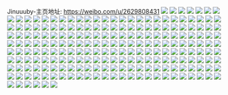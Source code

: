 Jinuuuby-主页地址: https://weibo.com/u/2629808431 
![](https://wx4.sinaimg.cn/mw2000/9cbfb12fly1h8xciur2okj20t612wak9.jpg) 
![](https://wx4.sinaimg.cn/mw2000/9cbfb12fly1h8xcenwbr0j22dc35su0z.jpg) 
![](https://wx4.sinaimg.cn/mw2000/9cbfb12fly1h8xbdi6i3mj21sc2ds1ky.jpg) 
![](https://wx4.sinaimg.cn/mw2000/9cbfb12fly1h8xbdgdu1wj22c0340e82.jpg) 
![](https://wx4.sinaimg.cn/mw2000/9cbfb12fly1h8xci7d8sqj20zz1bzwon.jpg) 
![](https://wx4.sinaimg.cn/mw2000/9cbfb12fly1h8xbdez9ogj225z2vynpd.jpg) 
![](https://wx4.sinaimg.cn/mw2000/9cbfb12fly1h8xbl4f4mfj22c0340b2a.jpg) 
![](https://wx4.sinaimg.cn/mw2000/9cbfb12fly1h8xbdinsotj20py0yln4m.jpg) 
![](https://wx4.sinaimg.cn/mw2000/9cbfb12fly1h8xbdh4fxdj20rz0wqgrz.jpg) 
![](https://wx4.sinaimg.cn/mw2000/9cbfb12fly1h8o2sr7a0nj21fo1wwb29.jpg) 
![](https://wx4.sinaimg.cn/mw2000/9cbfb12fly1h8npukugvdj22bz2u3u0x.jpg) 
![](https://wx4.sinaimg.cn/mw2000/9cbfb12fly1h8npuhslv6j21qk2bfb2a.jpg) 
![](https://wx4.sinaimg.cn/mw2000/9cbfb12fly1h8o2sq8g6bj21sc2ds4qq.jpg) 
![](https://wx4.sinaimg.cn/mw2000/9cbfb12fly1h8npuswrqgj22c2340npe.jpg) 
![](https://wx4.sinaimg.cn/mw2000/9cbfb12fly1h8npuwasw5j21oy2994qq.jpg) 
![](https://wx4.sinaimg.cn/mw2000/9cbfb12fly1h8npuxhum7j20l92xwwzf.jpg) 
![](https://wx4.sinaimg.cn/mw2000/9cbfb12fly1h8npuz7w6kj220b2of1ky.jpg) 
![](https://wx4.sinaimg.cn/mw2000/9cbfb12fly1h8al07102aj22c0340kjm.jpg) 
![](https://wx4.sinaimg.cn/mw2000/9cbfb12fly1h8al0ei4bpj22c0340u0x.jpg) 
![](https://wx4.sinaimg.cn/mw2000/9cbfb12fly1h8alaf7ninj21sc2dse81.jpg) 
![](https://wx4.sinaimg.cn/mw2000/9cbfb12fly1h8al3f00xxj20wi17a1d1.jpg) 
![](https://wx4.sinaimg.cn/mw2000/9cbfb12fly1h8al0awkh8j220b2of1ky.jpg) 
![](https://wx4.sinaimg.cn/mw2000/9cbfb12fly1h8al0gie7gj20qn0zk102.jpg) 
![](https://wx4.sinaimg.cn/mw2000/9cbfb12fly1h8al37h7zej22bz2zwnpe.jpg) 
![](https://wx4.sinaimg.cn/mw2000/9cbfb12fly1h8al58udf2j21sc2dsu0x.jpg) 
![](https://wx4.sinaimg.cn/mw2000/9cbfb12fly1h89jzj1jiuj22c033zkjl.jpg) 
![](https://wx4.sinaimg.cn/mw2000/9cbfb12fly1h89jaul2a7j22c0340u0x.jpg) 
![](https://wx4.sinaimg.cn/mw2000/9cbfb12fly1h89jzkfuh5j21sc2dsnpd.jpg) 
![](https://wx4.sinaimg.cn/mw2000/9cbfb12fly1h89jzw5mdnj22c034rx6r.jpg) 
![](https://wx4.sinaimg.cn/mw2000/9cbfb12fly1h89k261dmmj214616jnck.jpg) 
![](https://wx4.sinaimg.cn/mw2000/9cbfb12fly1h7njahl55tj22c02c0qv5.jpg) 
![](https://wx4.sinaimg.cn/mw2000/9cbfb12fly1h7njbgjxh7j21sc2dshdt.jpg) 
![](https://wx4.sinaimg.cn/mw2000/9cbfb12fly1h7gc4xj62lj22c0340qv6.jpg) 
![](https://wx4.sinaimg.cn/mw2000/9cbfb12fly1h7gc4u7qp0j22c0340kjn.jpg) 
![](https://wx4.sinaimg.cn/mw2000/9cbfb12fly1h7gc4vrpexj22c0340e82.jpg) 
![](https://wx4.sinaimg.cn/mw2000/9cbfb12fly1h7gc9bzordj20wi12fgmx.jpg) 
![](https://wx4.sinaimg.cn/mw2000/9cbfb12fly1h7gc7ca1ibj20wi12umzy.jpg) 
![](https://wx4.sinaimg.cn/mw2000/9cbfb12fly1h6y275jmvxj20wi17cn9d.jpg) 
![](https://wx4.sinaimg.cn/mw2000/9cbfb12fly1h6y27n862jj22dc35s7wj.jpg) 
![](https://wx4.sinaimg.cn/mw2000/9cbfb12fly1h6y2795k01j22c0340u0y.jpg) 
![](https://wx4.sinaimg.cn/mw2000/9cbfb12fly1h6y27c1eesj229f30l7wi.jpg) 
![](https://wx4.sinaimg.cn/mw2000/9cbfb12fly1h6y276r1kqj20l80i23yr.jpg) 
![](https://wx4.sinaimg.cn/mw2000/9cbfb12fly1h6y273ejefj22c0340b2a.jpg) 
![](https://wx4.sinaimg.cn/mw2000/9cbfb12fly1h6n4abab1tj22c033zkjl.jpg) 
![](https://wx4.sinaimg.cn/mw2000/9cbfb12fly1h6n4aa2prsj228v2v04qp.jpg) 
![](https://wx4.sinaimg.cn/mw2000/9cbfb12fly1h6n4a6g42fj22612w0hdt.jpg) 
![](https://wx4.sinaimg.cn/mw2000/9cbfb12fly1h6n4adcqkqj22c0340x6p.jpg) 
![](https://wx4.sinaimg.cn/mw2000/9cbfb12fly1h6n4aekuybj229d2ezb29.jpg) 
![](https://wx4.sinaimg.cn/mw2000/9cbfb12fly1h6n4ac7rfsj22c034jhdt.jpg) 
![](https://wx4.sinaimg.cn/mw2000/9cbfb12fly1h6n4a929dij22bg2vc7wh.jpg) 
![](https://wx4.sinaimg.cn/mw2000/9cbfb12fly1h68omjh2q2j213w17ito3.jpg) 
![](https://wx4.sinaimg.cn/mw2000/9cbfb12fly1h68onfozjmj223u35sqv6.jpg) 
![](https://wx4.sinaimg.cn/mw2000/9cbfb12fly1h68onh5cntj21co1dlduh.jpg) 
![](https://wx4.sinaimg.cn/mw2000/9cbfb12fly1h68onih8wej21sc2dshdt.jpg) 
![](https://wx4.sinaimg.cn/mw2000/9cbfb12fly1h68onj8arsj217r1ge0tp.jpg) 
![](https://wx4.sinaimg.cn/mw2000/9cbfb12fly1h68omh46goj222i23t1ky.jpg) 
![](https://wx4.sinaimg.cn/mw2000/9cbfb12fly1h61r974xc6j213u13utl3.jpg) 
![](https://wx4.sinaimg.cn/mw2000/9cbfb12fly1h61r9n1ookj22592r7hdt.jpg) 
![](https://wx4.sinaimg.cn/mw2000/9cbfb12fly1h61r967cypj20wi0wigsa.jpg) 
![](https://wx4.sinaimg.cn/mw2000/9cbfb12fgy1h5sijgurbej22bf2bfqv5.jpg) 
![](https://wx4.sinaimg.cn/mw2000/9cbfb12fgy1h5sijhp1mbj21xk275kjl.jpg) 
![](https://wx4.sinaimg.cn/mw2000/9cbfb12fgy1h5siji8jfhj21gh1mlty7.jpg) 
![](https://wx4.sinaimg.cn/mw2000/9cbfb12fgy1h5sijis2tlj20wi0w9qc2.jpg) 
![](https://wx4.sinaimg.cn/mw2000/9cbfb12fgy1h5sijk4hqyj20ts0ts0vj.jpg) 
![](https://wx4.sinaimg.cn/mw2000/9cbfb12fgy1h5sijkxyj6j22c02c0x6p.jpg) 
![](https://wx4.sinaimg.cn/mw2000/9cbfb12fgy1h5sijljzphj20wi14hmya.jpg) 
![](https://wx4.sinaimg.cn/mw2000/9cbfb12fgy1h5kcmecu7nj21sc2ds7wh.jpg) 
![](https://wx4.sinaimg.cn/mw2000/9cbfb12fgy1h5gtwxjwtyj224j2ia7wh.jpg) 
![](https://wx4.sinaimg.cn/mw2000/9cbfb12fgy1h546p1pmtvj20m70m70xv.jpg) 
![](https://wx4.sinaimg.cn/mw2000/9cbfb12fgy1h546p152g9j21sc2dsx6p.jpg) 
![](https://wx4.sinaimg.cn/mw2000/9cbfb12fly1h3ah3lprupj22c03404qr.jpg) 
![](https://wx4.sinaimg.cn/mw2000/9cbfb12fly1h3ah5vdr95j22c0340hdw.jpg) 
![](https://wx4.sinaimg.cn/mw2000/9cbfb12fly1h3ah64y20lj22c034rnpf.jpg) 
![](https://wx4.sinaimg.cn/mw2000/9cbfb12fly1h394xmjntij22c033zqv5.jpg) 
![](https://wx4.sinaimg.cn/mw2000/9cbfb12fly1h394xl2ks0j22c02c0npe.jpg) 
![](https://wx4.sinaimg.cn/mw2000/9cbfb12fly1h394xgc9axj21o0280hdt.jpg) 
![](https://wx4.sinaimg.cn/mw2000/9cbfb12fly1h394xj6rnqj22c02is4qq.jpg) 
![](https://wx4.sinaimg.cn/mw2000/9cbfb12fly1h394xci8u1j22c0340hdu.jpg) 
![](https://wx4.sinaimg.cn/mw2000/9cbfb12fly1h394xnv4i9j22c02c0b29.jpg) 
![](https://wx4.sinaimg.cn/mw2000/9cbfb12fly1h394xh8aotj218i0xeh5b.jpg) 
![](https://wx4.sinaimg.cn/mw2000/9cbfb12fly1h394xhsdtyj20u01o0tlv.jpg) 
![](https://wx4.sinaimg.cn/mw2000/9cbfb12fgy1h1dyzy3u7cj21sg2dsnpd.jpg) 
![](https://wx4.sinaimg.cn/mw2000/9cbfb12fgy1h1dyzzeailj223g1zeb29.jpg) 
![](https://wx4.sinaimg.cn/mw2000/9cbfb12fgy1h1dz00idyxj22c03404qq.jpg) 
![](https://wx4.sinaimg.cn/mw2000/9cbfb12fgy1h1dz0462lxj21sg2bahdt.jpg) 
![](https://wx4.sinaimg.cn/mw2000/9cbfb12fgy1h0nbtsxzjpj229h2v87wi.jpg) 
![](https://wx4.sinaimg.cn/mw2000/9cbfb12fgy1h0nbtu1m1vj22c033zx6p.jpg) 
![](https://wx4.sinaimg.cn/mw2000/9cbfb12fgy1h0nbtvajepj22c03404qq.jpg) 
![](https://wx4.sinaimg.cn/mw2000/9cbfb12fgy1gz3qzulp1oj22c02c07wi.jpg) 
![](https://wx4.sinaimg.cn/mw2000/9cbfb12fgy1gz3r07r7auj22c03407wj.jpg) 
![](https://wx4.sinaimg.cn/mw2000/9cbfb12fgy1gz3qzwdfo2j22c0340kjm.jpg) 
![](https://wx4.sinaimg.cn/mw2000/9cbfb12fgy1gz3qzzd7x6j22c03407wi.jpg) 
![](https://wx4.sinaimg.cn/mw2000/9cbfb12fgy1gz3qzqxve3j21sc2ds4qq.jpg) 
![](https://wx4.sinaimg.cn/mw2000/9cbfb12fgy1gz3qzxswkfj22c02c0x6p.jpg) 
![](https://wx4.sinaimg.cn/mw2000/9cbfb12fgy1gz3r02cfiij22c0340hdu.jpg) 
![](https://wx4.sinaimg.cn/mw2000/9cbfb12fgy1gz3r03zbjsj22c0340x6q.jpg) 
![](https://wx4.sinaimg.cn/mw2000/9cbfb12fly1gwkt27erblj20t30ou0y2.jpg) 
![](https://wx4.sinaimg.cn/mw2000/9cbfb12fly1gwkt12ft8xj21u01diaug.jpg) 
![](https://wx4.sinaimg.cn/mw2000/9cbfb12fly1gwkt25acw7j22c02c0qv6.jpg) 
![](https://wx4.sinaimg.cn/mw2000/9cbfb12fly1gwkt11k6m1j21t71o0b2a.jpg) 
![](https://wx4.sinaimg.cn/mw2000/9cbfb12fly1gwkt15jbxdj23402c07wk.jpg) 
![](https://wx4.sinaimg.cn/mw2000/9cbfb12fly1gwkt26iqoqj22c0340x6p.jpg) 
![](https://wx4.sinaimg.cn/mw2000/9cbfb12fly1gwkt17mpdzj22c03404qq.jpg) 
![](https://wx4.sinaimg.cn/mw2000/9cbfb12fly1gwkt16evgrj20kw2pg1kx.jpg) 
![](https://wx4.sinaimg.cn/mw2000/9cbfb12fly1gwkt39jz0sj22c0340u0x.jpg) 
![](https://wx4.sinaimg.cn/mw2000/9cbfb12fly1gwkt3dd2xfj21o02807wi.jpg) 
![](https://wx4.sinaimg.cn/mw2000/9cbfb12fly1gw7ztbn1dbj22c03404qq.jpg) 
![](https://wx4.sinaimg.cn/mw2000/9cbfb12fly1gw7zw38b96j22c03407wh.jpg) 
![](https://wx4.sinaimg.cn/mw2000/9cbfb12fly1gw7zwb9t7tj22bz2nikjl.jpg) 
![](https://wx4.sinaimg.cn/mw2000/9cbfb12fly1gw7ztt9ngkj22801o0hdu.jpg) 
![](https://wx4.sinaimg.cn/mw2000/9cbfb12fly1gw7zw0i687j22c0340hdv.jpg) 
![](https://wx4.sinaimg.cn/mw2000/9cbfb12fly1gw7zu6mxxbj22801o0qv6.jpg) 
![](https://wx4.sinaimg.cn/mw2000/9cbfb12fly1gw7zwhj8z6j226i2woe82.jpg) 
![](https://wx4.sinaimg.cn/mw2000/9cbfb12fly1gw7zwp9fg6j21o0280b29.jpg) 
![](https://wx4.sinaimg.cn/mw2000/9cbfb12fly1gw7zucmnmaj22c02wzkjl.jpg) 
![](https://wx4.sinaimg.cn/mw2000/002RYpj1gy1gu1hfg290hj62c0340x6p02.jpg) 
![](https://wx4.sinaimg.cn/mw2000/002RYpj1gy1gu1hfkk3quj61o0280hdt02.jpg) 
![](https://wx4.sinaimg.cn/mw2000/002RYpj1gy1gu1hfisrllj62822s6x6p02.jpg) 
![](https://wx4.sinaimg.cn/mw2000/002RYpj1gy1gu1hflv7moj62c0340x6p02.jpg) 
![](https://wx4.sinaimg.cn/mw2000/002RYpj1gy1gu1hfnj78hj62c0340u0x02.jpg) 
![](https://wx4.sinaimg.cn/mw2000/002RYpj1gy1gu1hfoypecj62c0340kjm02.jpg) 
![](https://wx4.sinaimg.cn/mw2000/9cbfb12fly1gqp0q2ik1jj22ds1sgb2c.jpg) 
![](https://wx4.sinaimg.cn/mw2000/9cbfb12fly1gqp0qa48gnj21w01sfnpf.jpg) 
![](https://wx4.sinaimg.cn/mw2000/9cbfb12fly1gqp0qjerkxj21sg2drb2c.jpg) 
![](https://wx4.sinaimg.cn/mw2000/9cbfb12fly1gqp0prt2kcj22ds1sgaqf.jpg) 
![](https://wx4.sinaimg.cn/mw2000/9cbfb12fly1gojkhjiewaj22c0340qv6.jpg) 
![](https://wx4.sinaimg.cn/mw2000/9cbfb12fly1gojkhvthihj21sg2ds1kx.jpg) 
![](https://wx4.sinaimg.cn/mw2000/9cbfb12fly1gojki77c69j22c0340b2a.jpg) 
![](https://wx4.sinaimg.cn/mw2000/9cbfb12fly1gl8osq4k4rj21sg2ds4qp.jpg) 
![](https://wx4.sinaimg.cn/mw2000/9cbfb12fly1gjzn6h0cj3j22c0340b29.jpg) 
![](https://wx4.sinaimg.cn/mw2000/9cbfb12fly1gjzn6dk8mtj22c02c0b29.jpg) 
![](https://wx4.sinaimg.cn/mw2000/9cbfb12fly1gjzn6jo9u5j23402c01kx.jpg) 
![](https://wx4.sinaimg.cn/mw2000/9cbfb12fly1gjzn6axq4qj22c02c0h69.jpg) 
![](https://wx4.sinaimg.cn/mw2000/9cbfb12fly1gjzn6y2epvj22c0340kjl.jpg) 
![](https://wx4.sinaimg.cn/mw2000/9cbfb12fly1gjzn6my990j22c02c04qp.jpg) 
![](https://wx4.sinaimg.cn/mw2000/9cbfb12fly1gjzn6fcyz5j22801o07wh.jpg) 
![](https://wx4.sinaimg.cn/mw2000/9cbfb12fly1gjzn6zn2itj23402c0ay1.jpg) 
![](https://wx4.sinaimg.cn/mw2000/9cbfb12fly1gjzn6s0dicj22c0340b2a.jpg) 
![](https://wx4.sinaimg.cn/mw2000/9cbfb12fly1gjd06jyou6j21uu1k54qp.jpg) 
![](https://wx4.sinaimg.cn/mw2000/9cbfb12fly1gjd06l3rzzj23402c0e82.jpg) 
![](https://wx4.sinaimg.cn/mw2000/9cbfb12fly1gjd06m0fw7j21o02804qp.jpg) 
![](https://wx4.sinaimg.cn/mw2000/9cbfb12fly1gjd06mrrsqj21kw16ohdt.jpg) 
![](https://wx4.sinaimg.cn/mw2000/9cbfb12fly1gjd06n3057j211c0u0mzp.jpg) 
![](https://wx4.sinaimg.cn/mw2000/9cbfb12fly1gjd06ndulmj21kw1kwtsr.jpg) 
![](https://wx4.sinaimg.cn/mw2000/9cbfb12fly1ge6z0fx299j20u0140k1j.jpg) 
![](https://wx4.sinaimg.cn/mw2000/9cbfb12fly1ge6z0dx0d7j20u00vowlo.jpg) 
![](https://wx4.sinaimg.cn/mw2000/9cbfb12fly1gdodnk5x83j216o16owxi.jpg) 
![](https://wx4.sinaimg.cn/mw2000/9cbfb12fly1gdodnjuhlrj216o16ottt.jpg) 
![](https://wx4.sinaimg.cn/mw2000/9cbfb12fly1gdm1il8wjqj22c03401ky.jpg) 
![](https://wx4.sinaimg.cn/mw2000/9cbfb12fly1gdm1im4c8mj22c02c0kjl.jpg) 
![](https://wx4.sinaimg.cn/mw2000/9cbfb12fly1gdm1in2vi6j22c03407wi.jpg) 
![](https://wx4.sinaimg.cn/mw2000/9cbfb12fly1gdm1io0fumj22c02c0x6p.jpg) 
![](https://wx4.sinaimg.cn/mw2000/9cbfb12fly1gdm1ip4tc1j22c0340kjm.jpg) 
![](https://wx4.sinaimg.cn/mw2000/9cbfb12fly1gdm1ik3l07j22c0340b29.jpg) 
![](https://wx4.sinaimg.cn/mw2000/9cbfb12fly1gdm1iqtxouj23402c0npf.jpg) 
![](https://wx4.sinaimg.cn/mw2000/9cbfb12fly1gdm1irp36gj22c02c0e81.jpg) 
![](https://wx4.sinaimg.cn/mw2000/9cbfb12fly1gdm1isek6yj22c02c0b29.jpg) 
![](https://wx4.sinaimg.cn/mw2000/9cbfb12fly1gdl4wy08uwj21400u0wow.jpg) 
![](https://wx4.sinaimg.cn/mw2000/9cbfb12fly1gdl59keqqaj21400u0wr0.jpg) 
![](https://wx4.sinaimg.cn/mw2000/9cbfb12fly1gdl4wygwurj21400u014k.jpg) 
![](https://wx4.sinaimg.cn/mw2000/9cbfb12fly1gdl59kw6acj20u014agzw.jpg) 
![](https://wx4.sinaimg.cn/mw2000/9cbfb12fly1gdl4wx5oahj21400u0anx.jpg) 
![](https://wx4.sinaimg.cn/mw2000/9cbfb12fly1gdl59f3mrqj20u01404ca.jpg) 
![](https://wx4.sinaimg.cn/mw2000/9cbfb12fly1gdl59wsodnj20u00u015a.jpg) 
![](https://wx4.sinaimg.cn/mw2000/9cbfb12fly1gdl59xei80j20u00u04a6.jpg) 
![](https://wx4.sinaimg.cn/mw2000/9cbfb12fly1gdl59eewpfj20u0140tou.jpg) 
![](https://wx4.sinaimg.cn/mw2000/9cbfb12fly1gdhu6arwcuj23402c04qq.jpg) 
![](https://wx4.sinaimg.cn/mw2000/9cbfb12fly1gdhu6idsgpj22c02c07wh.jpg) 
![](https://wx4.sinaimg.cn/mw2000/9cbfb12fly1gbkd5flct6j21x61sk7wh.jpg) 
![](https://wx4.sinaimg.cn/mw2000/9cbfb12fly1g6y3mw7nmrj21400u07j9.jpg) 
![](https://wx4.sinaimg.cn/mw2000/9cbfb12fly1g6y3mzevwoj21400u0gv6.jpg) 
![](https://wx4.sinaimg.cn/mw2000/9cbfb12fly1g6y3n151p3j21400u00w4.jpg) 
![](https://wx4.sinaimg.cn/mw2000/9cbfb12fly1g6y3n3sm33j21400u0aku.jpg) 
![](https://wx4.sinaimg.cn/mw2000/9cbfb12fly1g6y3n7elclj20u0140jwp.jpg) 
![](https://wx4.sinaimg.cn/mw2000/9cbfb12fly1g6y3nb4yuwj20u01400z6.jpg) 
![](https://wx4.sinaimg.cn/mw2000/9cbfb12fly1g6y3mp9hk0j21400u0k05.jpg) 
![](https://wx4.sinaimg.cn/mw2000/9cbfb12fly1g6y3nfam6ej21400u0tm3.jpg) 
![](https://wx4.sinaimg.cn/mw2000/9cbfb12fly1g6y3ms6tpgj21400u0qdi.jpg) 
![](https://wx4.sinaimg.cn/mw2000/9cbfb12fgy1g47vf3oikej20u014013b.jpg) 
![](https://wx4.sinaimg.cn/mw2000/9cbfb12fgy1g47vf5emg9j20u0140ajq.jpg) 
![](https://wx4.sinaimg.cn/mw2000/9cbfb12fgy1g47vf73ybpj214l0u0dqo.jpg) 
![](https://wx4.sinaimg.cn/mw2000/9cbfb12fgy1g47vf7tfz8j20u00u0tdc.jpg) 
![](https://wx4.sinaimg.cn/mw2000/9cbfb12fgy1g47vf8l0i3j20u00u0dl6.jpg) 
![](https://wx4.sinaimg.cn/mw2000/9cbfb12fgy1g47vf9zyhvj21400u014m.jpg) 
![](https://wx4.sinaimg.cn/mw2000/9cbfb12fgy1g47vfb4nemj20u00u047e.jpg) 
![](https://wx4.sinaimg.cn/mw2000/9cbfb12fgy1g47vfbxxrcj21400u0td0.jpg) 
![](https://wx4.sinaimg.cn/mw2000/9cbfb12fgy1g47vfhhg8jj20u00u0123.jpg) 
![](https://wx4.sinaimg.cn/mw2000/9cbfb12fgy1g45hjkc2ahj20u0140dot.jpg) 
![](https://wx4.sinaimg.cn/mw2000/9cbfb12fgy1g45hjl0lvdj20u00u0dkn.jpg) 
![](https://wx4.sinaimg.cn/mw2000/9cbfb12fgy1g45hjm27dij20u0140wqj.jpg) 
![](https://wx4.sinaimg.cn/mw2000/9cbfb12fgy1g45hjje6jgj20u00u0n6w.jpg) 
![](https://wx4.sinaimg.cn/mw2000/9cbfb12fgy1g45hjwghuwj20u00u0dp9.jpg) 
![](https://wx4.sinaimg.cn/mw2000/9cbfb12fgy1g45hjxpha4j20u0140tqd.jpg) 
![](https://wx4.sinaimg.cn/mw2000/9cbfb12fgy1g45hjynd3aj20u01404be.jpg) 
![](https://wx4.sinaimg.cn/mw2000/9cbfb12fgy1g45hjvjmaoj20u0140gu4.jpg) 
![](https://wx4.sinaimg.cn/mw2000/9cbfb12fgy1g45hk91ijgj20u00u0th8.jpg) 
![](https://wx4.sinaimg.cn/mw2000/9cbfb12fly1fzndtf9stjj20u00u0doe.jpg) 
![](https://wx4.sinaimg.cn/mw2000/9cbfb12fly1fzndun97qyj20u00u0446.jpg) 
![](https://wx4.sinaimg.cn/mw2000/9cbfb12fly1fzndth2dykj20u014015j.jpg) 
![](https://wx4.sinaimg.cn/mw2000/9cbfb12fly1fzndthqt37j20u0140n5l.jpg) 
![](https://wx4.sinaimg.cn/mw2000/9cbfb12fly1fyi95elwxdj20qo0qojzl.jpg) 
![](https://wx4.sinaimg.cn/mw2000/9cbfb12fly1fyi95gaxghj20qo0qo0xv.jpg) 
![](https://wx4.sinaimg.cn/mw2000/9cbfb12fly1fyi95j7x5mj20qo0zk128.jpg) 
![](https://wx4.sinaimg.cn/mw2000/9cbfb12fly1fyi95mkmksj20zk0qo7c9.jpg) 
![](https://wx4.sinaimg.cn/mw2000/9cbfb12fly1fvjc0e0ihuj21f01w07wj.jpg) 
![](https://wx4.sinaimg.cn/mw2000/9cbfb12fly1ftqypaylisj20qo0qowks.jpg) 
![](https://wx4.sinaimg.cn/mw2000/9cbfb12fly1ftqyp8uijxj20qo0zk10f.jpg) 
![](https://wx4.sinaimg.cn/mw2000/9cbfb12fly1ftqyp75pl9j20qo0zkjxg.jpg) 
![](https://wx4.sinaimg.cn/mw2000/9cbfb12fly1ftqypa058nj20qo0qoq7v.jpg) 
![](https://wx4.sinaimg.cn/mw2000/9cbfb12fly1ftqypccp3wj20zl0qok0b.jpg) 
![](https://wx4.sinaimg.cn/mw2000/9cbfb12fly1ftqypd0txsj20nr0p8dim.jpg) 
![](https://wx4.sinaimg.cn/mw2000/9cbfb12fly1fs2sxij40bj21w02iohdu.jpg) 
![](https://wx4.sinaimg.cn/mw2000/9cbfb12fly1fs2sxbr0zlj21w02ioqv6.jpg) 
